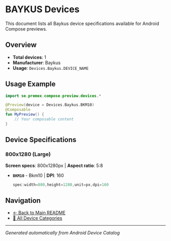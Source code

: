 # BAYKUS Devices

This document lists all Baykus device specifications available for Android Compose previews.

## Overview

- **Total devices**: 1
- **Manufacturer**: Baykus
- **Usage**: `Devices.Baykus.DEVICE_NAME`

## Usage Example

```kotlin
import se.premex.compose.preview.devices.*

@Preview(device = Devices.Baykus.BKM10)
@Composable
fun MyPreview() {
    // Your composable content
}
```

## Device Specifications

### 800x1280 (Large)

**Screen specs**: 800x1280px | **Aspect ratio**: 5:8

- **`BKM10`** - Bkm10 | **DPI**: 160
  ```kotlin
  spec:width=800,height=1280,unit=px,dpi=160
  ```

## Navigation

- [← Back to Main README](../../README.md)
- [📱 All Device Categories](../README.md)

---
*Generated automatically from Android Device Catalog*
